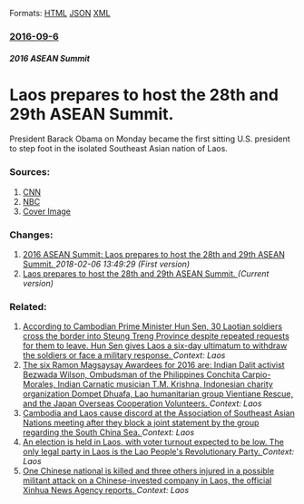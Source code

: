
Formats: [HTML](/news/2016/09/6/laos-prepares-to-host-the-28th-and-29th-asean-summit.html)  [JSON](/news/2016/09/6/laos-prepares-to-host-the-28th-and-29th-asean-summit.json)  [XML](/news/2016/09/6/laos-prepares-to-host-the-28th-and-29th-asean-summit.xml)  

### [2016-09-6](/news/2016/09/6/index.md)

##### 2016 ASEAN Summit
# Laos prepares to host the 28th and 29th ASEAN Summit. 

President Barack Obama on Monday became the first sitting U.S. president to step foot in the isolated Southeast Asian nation of Laos.


### Sources:

1. [CNN](http://www.cnn.com/2016/09/05/asia/united-states-laos-secret-war/index.html)
2. [NBC](http://www.nbcnews.com/news/world/obama-laos-announces-u-s-will-give-90-million-clear-n643156)
2. [Cover Image](https://media4.s-nbcnews.com/j/newscms/2016_36/1696986/160906-obama-laos-rd-140a_b285fdc9cab2a3fec9e90475f2f63512.nbcnews-fp-1200-800.jpg)

### Changes:

1. [2016 ASEAN Summit: Laos prepares to host the 28th and 29th ASEAN Summit. ](/news/2016/09/6/2016-asean-summit-laos-prepares-to-host-the-28th-and-29th-asean-summit.md) _2018-02-06 13:49:29 (First version)_
1. [Laos prepares to host the 28th and 29th ASEAN Summit. ](/news/2016/09/6/laos-prepares-to-host-the-28th-and-29th-asean-summit.md) _(Current version)_

### Related:

1. [According to Cambodian Prime Minister Hun Sen, 30 Laotian soldiers cross the border into Steung Treng Province despite repeated requests for them to leave. Hun Sen gives Laos a six-day ultimatum to withdraw the soldiers or face a military response. ](/news/2017/08/11/according-to-cambodian-prime-minister-hun-sen-30-laotian-soldiers-cross-the-border-into-steung-treng-province-despite-repeated-requests-for.md) _Context: Laos_
2. [The six Ramon Magsaysay Awardees for 2016 are: Indian Dalit activist Bezwada Wilson, Ombudsman of the Philippines Conchita Carpio-Morales, Indian Carnatic musician T.M. Krishna, Indonesian charity organization Dompet Dhuafa, Lao humanitarian group Vientiane Rescue, and the Japan Overseas Cooperation Volunteers. ](/news/2016/07/27/the-six-ramon-magsaysay-awardees-for-2016-are-indian-dalit-activist-bezwada-wilson-ombudsman-of-the-philippines-conchita-carpio-morales-i.md) _Context: Laos_
3. [Cambodia and Laos cause discord at the Association of Southeast Asian Nations meeting after they block a joint statement by the group regarding the South China Sea. ](/news/2016/07/23/cambodia-and-laos-cause-discord-at-the-association-of-southeast-asian-nations-meeting-after-they-block-a-joint-statement-by-the-group-regard.md) _Context: Laos_
4. [An election is held in Laos, with voter turnout expected to be low. The only legal party in Laos is the Lao People's Revolutionary Party. ](/news/2016/03/20/an-election-is-held-in-laos-with-voter-turnout-expected-to-be-low-the-only-legal-party-in-laos-is-the-lao-people-s-revolutionary-party.md) _Context: Laos_
5. [One Chinese national is killed and three others injured in a possible militant attack on a Chinese-invested company in Laos, the official Xinhua News Agency reports. ](/news/2016/03/2/one-chinese-national-is-killed-and-three-others-injured-in-a-possible-militant-attack-on-a-chinese-invested-company-in-laos-the-official-xi.md) _Context: Laos_
